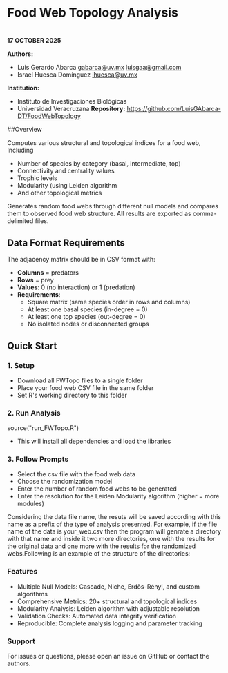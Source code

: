 #  
#  
#               Food Web Topology Analysis
#   
**17 OCTOBER 2025**

**Authors:**

- Luis Gerardo Abarca     gabarca@uv.mx   luisgaa@gmail.com
- Israel Huesca Domínguez ihuesca@uv.mx
   
**Institution:**
- Instituto de Investigaciones Biológicas 
- Universidad Veracruzana
**Repository:** https://github.com/LuisGAbarca-DT/FoodWebTopology

##Overview

Computes various structural and topological indices for a food web, Including
- Number of species by category (basal, intermediate, top)
- Connectivity and centrality values
- Trophic levels
- Modularity (using Leiden algorithm
- And other topological metrics

Generates random food webs through different null models and compares them to 
observed food web structure. All results are exported as comma-delimited files.


## Data Format Requirements

The adjacency matrix should be in CSV format with:
- **Columns** = predators
- **Rows** = prey  
- **Values**: 0 (no interaction) or 1 (predation)
- **Requirements**:
  - Square matrix (same species order in rows and columns)
  - At least one basal species (in-degree = 0)
  - At least one top species (out-degree = 0)
  - No isolated nodes or disconnected groups

## Quick Start


### 1. Setup
- Download all FWTopo files to a single folder
- Place your food web CSV file in the same folder
- Set R's working directory to this folder


### 2. Run Analysis

source("run_FWTopo.R")
    
- This will install all dependencies and load the libraries

### 3. Follow Prompts

- Select the csv file with the food web data
- Choose the randomization model
- Enter the number of random food webs to be generated
- Enter the resolution for the Leiden Modularity algorithm (higher = more modules)
    

Considering the data file name, the resuts will be saved according with this
name as a prefix of the type of analysis presented. For example, if the file 
name of the data is your_web.csv then the program will genrate a directory with 
that name and inside it two more directories, one with the results for the 
original data and one more with the results for the randomized webs.Following 
is an example of the structure of the directories:

### Features
- Multiple Null Models: Cascade, Niche, Erdős–Rényi, and custom algorithms
- Comprehensive Metrics: 20+ structural and topological indices
- Modularity Analysis: Leiden algorithm with adjustable resolution
- Validation Checks: Automated data integrity verification
- Reproducible: Complete analysis logging and parameter tracking

### Support

For issues or questions, please open an issue on GitHub or contact the authors.



